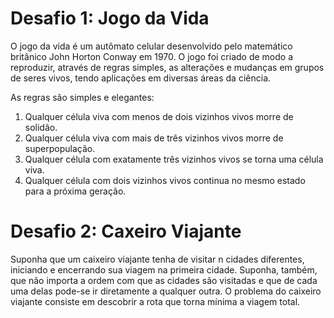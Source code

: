 # Desafio 1: Jogo da Vida
O jogo da vida é um autômato celular desenvolvido pelo matemático britânico John Horton Conway em 1970. O jogo foi criado de modo a reproduzir, através de regras simples, as alterações e mudanças em grupos de seres vivos, tendo aplicações em diversas áreas da ciência.

As regras são simples e elegantes:

1. Qualquer célula viva com menos de dois vizinhos vivos morre de solidão.
2. Qualquer célula viva com mais de três vizinhos vivos morre de superpopulação.
3. Qualquer célula com exatamente três vizinhos vivos se torna uma célula viva.
4. Qualquer célula com dois vizinhos vivos continua no mesmo estado para a próxima geração.


# Desafio 2: Caxeiro Viajante
Suponha que um caixeiro viajante tenha de visitar n cidades diferentes, iniciando e encerrando sua viagem na primeira cidade. Suponha, também, que não importa a ordem com que as cidades são visitadas e que de cada uma delas pode-se ir diretamente a qualquer outra.
O problema do caixeiro viajante consiste em descobrir a rota que torna mínima a viagem total.